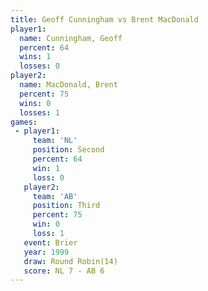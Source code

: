 ```yaml
---
title: Geoff Cunningham vs Brent MacDonald
player1:                 
  name: Cunningham, Geoff
  percent: 64            
  wins: 1                
  losses: 0              
player2:                 
  name: MacDonald, Brent 
  percent: 75            
  wins: 0                
  losses: 1              
games:
 - player1:          
     team: 'NL'      
     position: Second
     percent: 64     
     win: 1          
     loss: 0         
   player2:         
     team: 'AB'     
     position: Third
     percent: 75    
     win: 0         
     loss: 1        
   event: Brier         
   year: 1999           
   draw: Round Robin(14)
   score: NL 7 - AB 6   
---
```

